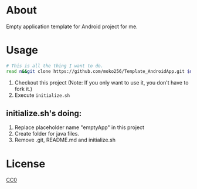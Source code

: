 # About

Empty application template for Android project for me.

# Usage

```sh
# This is all the thing I want to do.
read n&&git clone https://github.com/moko256/Template_AndroidApp.git $n&&cd $n;echo $n|sh initialize.sh
```

1. Checkout this project (Note: If you only want to use it, you don't have to fork it.)
2. Execute ```initialize.sh```

## initialize.sh's doing:

1. Replace placeholder name "emptyApp" in this project
2. Create folder for java files.
3. Remove .git, README.md and initialize.sh

# License
[CC0](https://creativecommons.org/choose/zero/)
